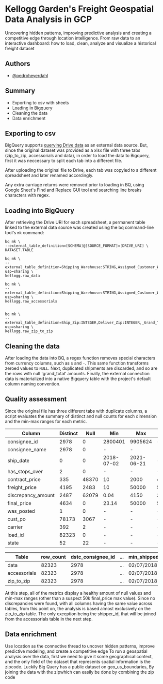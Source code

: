 
# Kellogg Garden's Freight Geospatial Data Analysis in GCP
Uncovering hidden patterns, improving predictive analysis and creating a competitive edge through location intelligence.
From raw data to an interactive dashboard: how to load, clean, analyze and visualize a historical freight dataset

## Authors

- [@pedroheyerdahl](https://github.com/pedroheyerdahl/)
## Summary

- Exporting to csv with sheets
- Loading in Bigquery
- Cleaning the data
- Data enrichment

## Exporting to csv

BigQuery supports [querying Drive data](https://cloud.google.com/bigquery/external-data-drive) as an external data source. But, since the original dataset was provided as a xlsx file with three tabs (zip_to_zip, accessorials and data),
in order to load the data to Bigquery, first it was neccessary to split each tab into a different file.

After uploading the original file to Drive, each tab was copyied to a different spreadsheet and later renamed accordingly.

Any extra carriage returns were removed prior to loading in BQ, using Google Sheet's Find and Replace GUI tool and searching line breaks characters with regex.

## Loading into BigQuery
After retrieving the Drive URI for each spreadsheet, a permanent table linked to the external data source was created using the bq command-line tool's `mk` command:
```
bq mk \
--external_table_definition=[SCHEMA]@[SOURCE_FORMAT]=[DRIVE_URI] \
DATASET.TABLE
```
```
bq mk \
--external_table_definition=Shipping_Warehouse:STRING,Assigned_Customer_Warehouse:STRING,Base_T_L_H_Nbr:INTEGER,SO____T_R_:STRING,Customer:INTEGER,custname:STRING,shipdate:DATE,Zip:STRING,Has_Stops_Over:BOOLEAN,_Contract__Freight_:STRING,_Freight_Amount_:STRING,_Discrepancy_Amount_:STRING,_Grand_Total_:STRING,T_L_H_Comments:STRING,Posted:STRING,Customer_PO_Number:STRING,Carrier:STRING,Shipment_:STRING,State:STRING@GOOGLE_SHEETS=https://docs.google.com/spreadsheets/d/1lHzmgg0C9kXHTFI3a5d_AORTB_CB7xTG44pIcvRGYGM/edit?usp=sharing \
kellogg.raw_data

bq mk \
--external_table_definition=Shipping_Warehouse:STRING,Assigned_Customer_Warehouse:STRING,Base_T_L_H_Nbr:INTEGER,SO____T_R_:STRING,Customer:INTEGER,custname:STRING,shipdate:DATE,Zip:STRING,Has_Stops_Over:BOOLEAN,_Contract__Freight_:STRING,_Freight_Amount_:STRING,_Discrepancy_Amount_:STRING,_Grand_Total_:STRING,T_L_H_Comments:STRING,Posted:STRING,Customer_PO_Number:STRING,Carrier:STRING,Shipment_:STRING,State:STRING@GOOGLE_SHEETS=https://docs.google.com/spreadsheets/d/1n1km521AlxMzY8NmHPht4KnJXDtI_NQF3Imt_XP_1wY/edit?usp=sharing \
kellogg.raw_accessorials


bq mk \
--external_table_definition=Ship_Zip:INTEGER,Deliver_Zip:INTEGER,_Grand_Total_:STRING,State:STRING,Customer:INTEGER,custname:STRING,shipdate:DATE,Has_Stops_Over:BOOLEAN,_Contract__Freight_:STRING,_Freight_Amount_:STRING,_Discrepancy_Amount_:STRING,T_L_H_Comments:STRING,Posted:BOOLEAN,Customer_PO_Number:STRING,Carrier:STRING,Shipment_:STRING@GOOGLE_SHEETS=https://docs.google.com/spreadsheets/d/1n4dAba8CmGCKxr70yf0Z7xO5xxdwO7iBTOecLRLgi2s/edit?usp=sharing \
kellogg.raw_zip_to_zip
```
## Cleaning the data
After loading the data into BQ, a regex function removes special characters from currency columns, such as `$` and `-`. This same function transforms zeroed values to `NULL`.
Next, duplicated shipments are discarded, and so are the rows with null 'grand_total' amounts. 
Finally, the external connection data is materialized into a native Bigquery table with the project's default column naming convention.

## Quality assessment
Since the original file has three different tabs with duplicate columns, a script evaluates the summary of distinct and null counts for each dimension and the min-max ranges for each metric.

|Column | Distinct | Null | Min | Max | Avg |
|-------|----------|------|-----|-----|-----|
|consignee_id|2978|0|2800401|9905624|-|
|consignee_name|2978|0|-|-|
|ship_date|0|0|2018-07-02|2021-06-21|-|
|has_stops_over|2|0	|-|-|-|
|contract_price|335|48370|10|2000|464.68|
|freight_price|4195|2483|10|50000|500.51|
|discrepancy_amount|2487|62079|0.04|4150|339.14|
|final_price|4634|0|23.14|50000|564.94|
|was_posted|1|0|-|-|-|
|cust_po|78173|3067|-|-|-|
|carrier|392|2|-|-|-|
|load_id|82323|0|-|-|-|
|state|52|22|-|-|-|

| Table        | row\_count | dstc\_consignee\_id | ... | min\_shipped\_date | max\_shipped\_date | null\_final\_price | min\_final\_price | max\_final\_price | avg\_final\_price | ... | dstc\_load\_id |
| ------------ | ---------- | -------------------  | --- | ------------------ | ------------------ | ------------------ | ----------------- | ----------------- | ----------------- | --- | -------------- |
| data         | 82323      | 2978                | ... | 02/07/2018         | 21/06/2021         | null               | 23.14             | 50000             | 564.94            | ... |  82323          |
| accessorials | 82323      | 2978                | ... | 02/07/2018         | 21/06/2021         | null               | 23.14             | 50000             | 564.94            | ... | 82323          |
| zip\_to\_zip | 82323      | 2978                 | ... | 02/07/2018         | 21/06/2021         | null               | 23.14             | 50000             | 564.94            | ... | 82323          |

At this step, all of the metrics display a healthy amount of null values and min-max ranges (other than a suspect 50k final_price max value).
Since no discrepancies were found, with all columns having the same value across tables, from this point on, the analysis is based almost exclusively on the zip_to_zip table. The only exception being the shipper_id, that will be joined from the accessorials table in the next step.

## Data enrichment
Use location as the connective thread to uncover hidden patterns, improve predictive modeling, and create a competitive edge
To run a geospatial analysis over the data, first we need to give it some geographical context, and the only field of the dataset that represents spatial information is the zipcode. Luckily Big Query has a public dataset on geo_us_boundaries, By joining the data with the zipwhich can easily be done by combining the zip code 

